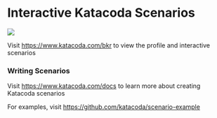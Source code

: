 # Interactive Katacoda Scenarios

[![](http://shields.katacoda.com/katacoda/bkr/count.svg)](https://www.katacoda.com/bkr "Get your profile on Katacoda.com")

Visit https://www.katacoda.com/bkr to view the profile and interactive scenarios

### Writing Scenarios
Visit https://www.katacoda.com/docs to learn more about creating Katacoda scenarios

For examples, visit https://github.com/katacoda/scenario-example

